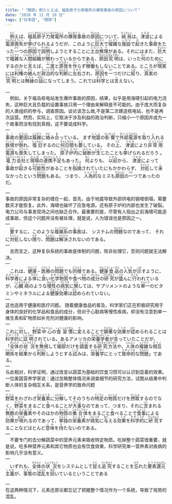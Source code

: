 ```yaml
---
title: "「閲読」例たとえば、福島原子力発電所の爆発事故の原因について"
date: "2018 年 11 月 19 日"
tags: ["日本語", "閲読"]
---
```

<div class="entry-content">
<p>　<ruby><rb>例</rb><rt>たと</rt></ruby>えば、<ruby><rb>福島</rb><rt>ふくしま</rt></ruby><ruby><rb>原子力</rb><rt>げんしりょく</rt></ruby><ruby><rb>発電</rb><rt>はつでん</rt></ruby><ruby><rb>所</rb><rt>しょ</rt></ruby>の<ruby><rb>爆発</rb><rt>ばくはつ</rt></ruby><ruby><rb>事故</rb><rt>じこ</rt></ruby>の<ruby><rb>原因</rb><rt>げんいん</rt></ruby>について、<ruby><rb>結局</rb><rt>けっきょく</rt></ruby>は、<ruby><rb>津波</rb><rt>つなみ</rt></ruby>による<ruby><rb>電源</rb><rt>でんげん</rt></ruby><ruby><rb>喪失</rb><rt>そうしつ</rt></ruby>が<ruby><rb>挙</rb><rt>あ</rt></ruby>げられるようだが、このように<ruby><rb>巨大</rb><rt>きょだい</rt></ruby>で<ruby><rb>複雑</rb><rt>ふくざつ</rt></ruby>な<ruby><rb>施設</rb><rt>しせつ</rt></ruby>で<ruby><rb>起</rb><rt>お</rt></ruby>きた<ruby><rb>事故</rb><rt>じこ</rt></ruby>をたった<ruby><rb>一</rb><rt>ひと</rt></ruby>つの<ruby><rb>原因</rb><rt>げんいん</rt></ruby>で<ruby><rb>説明</rb><rt>せつめい</rt></ruby>しようとすることに<ruby><rb>土台</rb><rt>どだい</rt></ruby><ruby><rb>無理</rb><rt>むり</rt></ruby>がある。それにはまた、<ruby><rb>巨大</rb><rt>きょだい</rt></ruby>で<ruby><rb>複雑</rb><rt>ふくざつ</rt></ruby>な<ruby><rb>人間</rb><rt>にんげん</rt></ruby><ruby><rb>組織</rb><rt>そしき</rt></ruby>が<ruby><rb>関</rb><rt>かか</rt></ruby>わっているからである、<ruby><rb>原因</rb><rt>げんいん</rt></ruby><ruby><rb>究明</rb><rt>きゅうめい</rt></ruby>は、いった<ruby><rb>何</rb><rt>なに</rt></ruby>のためにするのかと<ruby><rb>言</rb><rt>い</rt></ruby>えば、<ruby><rb>二度</rb><rt>にど</rt></ruby>と<ruby><rb>原発</rb><rt>げんぱつ</rt></ruby>を<ruby><rb>作</rb><rt>つく</rt></ruby>らず<ruby><rb>稼働</rb><rt>かどう</rt></ruby>もしないことである。ところが<ruby><rb>現実</rb><rt>げんじつ</rt></ruby>には<ruby><rb>利権</rb><rt>りけん</rt></ruby>の<ruby><rb>絡</rb><rt>から</rt></ruby>んだ<ruby><rb>政治</rb><rt>せいじ</rt></ruby><ruby><rb>的</rb><rt>てき</rt></ruby>な<ruby><rb>判断</rb><rt>はんだん</rt></ruby>に<ruby><rb>左右</rb><rt>さゆう</rt></ruby>され、<ruby><rb>原因</rb><rt>げんいん</rt></ruby>を<ruby><rb>一</rb><rt>ひと</rt></ruby>つだけに<ruby><rb>絞</rb><rt>しぼ</rt></ruby>り、<ruby><rb>真実</rb><rt>しんじつ</rt></ruby>の<ruby><rb>究明</rb><rt>きゅうめい</rt></ruby>とは<ruby><rb>無縁</rb><rt>むえん</rt></ruby>の<ruby><rb>話</rb><rt>はなし</rt></ruby>になってしまう。これでは<ruby><rb>科学</rb><rt>かがく</rt></ruby>とは<ruby><rb>言</rb><rt>い</rt></ruby>えない。<br>
<span id="more-809"></span><br>
—<br>
　例如，关于福岛核电站发生爆炸事故的原因，结果，似乎是用海啸引起的电力流失，这种巨大且负载的设置事故只用一个理由来解释是不可能的。由于庞大而复杂的人类组织的参与，调查原因。谈论该怎么做,不是第二次建造核电站，也不是再次运营。然而，实际上，它取决于涉及利益的政治判断，只缩小一个原因并成为一个故事而没有找到真相，这不要说成科学。<br>
—<br>
<ruby><rb>事故</rb><rt>じこ</rt></ruby>の<ruby><rb>要因</rb><rt>よういん</rt></ruby>は<ruby><rb>履</rb><rt>くつ</rt></ruby><ruby><rb>雑</rb><rt>ざつ</rt></ruby>に<ruby><rb>絡</rb><rt>から</rt></ruby>み<ruby><rb>合</rb><rt>あ</rt></ruby>っている。 まず<ruby><rb>地震</rb><rt>じしん</rt></ruby>の<ruby><rb>影響</rb><rt>えいきょう</rt></ruby>で<ruby><rb>外部</rb><rt>がいぶ</rt></ruby><ruby><rb>電源</rb><rt>でんげん</rt></ruby>を<ruby><rb>取</rb><rt>と</rt></ruby>り<ruby><rb>入</rb><rt>い</rt></ruby>れる<ruby><rb>鉄塔</rb><rt>てっとう</rt></ruby>が<ruby><rb>倒</rb><rt>たお</rt></ruby>れ、<ruby><rb>復旧</rb><rt>ふっきゅう</rt></ruby>するのに<ruby><rb>何</rb><rt>なん</rt></ruby><ruby><rb>日間</rb><rt>にちかん</rt></ruby>も<ruby><rb>要</rb><rt>よう</rt></ruby>している。 その<ruby><rb>上</rb><rt>うえ</rt></ruby>、 <ruby><rb>津波</rb><rt>つなみ</rt></ruby>により<ruby><rb>非</rb><rt>ひ</rt></ruby><ruby><rb>常用</rb><rt>じょうよう</rt></ruby><ruby><rb>電源</rb><rt>でんげん</rt></ruby>も<ruby><rb>喪失</rb><rt>そうしつ</rt></ruby>してしまった。 <ruby><rb>原子</rb><rt>げんし</rt></ruby><ruby><rb>炉</rb><rt>ろ</rt></ruby><ruby><rb>内</rb><rt>ない</rt></ruby>に<ruby><rb>破断</rb><rt>はだん</rt></ruby>が<ruby><rb>生</rb><rt>しょう</rt></ruby>じたことも<ruby><rb>挙</rb><rt>あ</rt></ruby>げられるだろう 。 <ruby><rb>電力</rb><rt>でんりょく</rt></ruby><ruby><rb>会社</rb><rt>かいしゃ</rt></ruby>と<ruby><rb>現場</rb><rt>げんば</rt></ruby>の<ruby><rb>連携</rb><rt>れんけい</rt></ruby><ruby><rb>不足</rb><rt>ふそく</rt></ruby>もあった。 <ruby><rb>何</rb><rt>なに</rt></ruby>よりも、 <ruby><rb>以前</rb><rt>いぜん</rt></ruby>から、 <ruby><rb>津波</rb><rt>つなみ</rt></ruby>によって<ruby><rb>事故</rb><rt>じこ</rt></ruby>が<ruby><rb>起</rb><rt>お</rt></ruby>きる<ruby><rb>可能</rb><rt>かのう</rt></ruby><ruby><rb>性</rb><rt>せい</rt></ruby>があることを<ruby><rb>指摘</rb><rt>してき</rt></ruby>されていたにもかかわらず、 <ruby><rb>対処</rb><rt>たいしょ</rt></ruby>して<ruby><rb>来</rb><rt>こ</rt></ruby>なかったという<ruby><rb>問題</rb><rt>もんだい</rt></ruby>もある。 つまり、 <ruby><rb>人為</rb><rt>じんい</rt></ruby><ruby><rb>的</rb><rt>てき</rt></ruby>なミスも<ruby><rb>原因</rb><rt>げんいん</rt></ruby>の<ruby><rb>一</rb><rt>ひと</rt></ruby>つであったのだ。</p>
<p> —<br>
事故的原因非常复杂的缠在一起，首先，由于地震导致外部供电的钢塔倒塌，需要数天才能恢复。此外，海啸也破坏了应急电源。还有原子炉的内部也发生了破裂。电力公司与事发现场之间也缺乏合作。最重要的是，尽管有人指出之前海啸可能造成事故，但这个问题并没有被处理，就是说，人为错误也是原因之一。<br>
—<br>
　<ruby><rb>要</rb><rt>よう</rt></ruby>するに、このような<ruby><rb>複雑</rb><rt>ふくざつ</rt></ruby><ruby><rb>系</rb><rt>けい</rt></ruby>の<ruby><rb>事故</rb><rt>じこ</rt></ruby>は、 システムの<ruby><rb>問題</rb><rt>もんだい</rt></ruby>なのであって、 それに<ruby><rb>対処</rb><rt>たいしょ</rt></ruby>しない<ruby><rb>限</rb><rt>かぎ</rt></ruby>り、<ruby><rb>問題</rb><rt>もんだい</rt></ruby>は<ruby><rb>解決</rb><rt>かいけつ</rt></ruby>されないのである。<br>
—<br>
　总而言之，这种复杂系统的事故是体制的问题，除非处理它，否则问题就无法解决。<br>
—<br>
　これは、<ruby><rb>健康</rb><rt>けんこう</rt></ruby>・<ruby><rb>医療</rb><rt>いりょう</rt></ruby>の<ruby><rb>問題</rb><rt>もんだい</rt></ruby>でも<ruby><rb>同様</rb><rt>どうよう</rt></ruby>である。<ruby><rb>健康</rb><rt>けんこう</rt></ruby><ruby><rb>食品</rb><rt>しょくひん</rt></ruby>の<ruby><rb>人気</rb><rt>にんき</rt></ruby>が<ruby><rb>示</rb><rt>しめ</rt></ruby>すように、<ruby><rb>科学</rb><rt>かがく</rt></ruby><ruby><rb>者</rb><rt>しゃ</rt></ruby>による<ruby><rb>体</rb><rt>からだ</rt></ruby>に<ruby><rb>良</rb><rt>よ</rt></ruby>い<ruby><rb>化学</rb><rt>かがく</rt></ruby><ruby><rb>物質</rb><rt>ぶっしつ</rt></ruby>や<ruby><rb>食</rb><rt>た</rt></ruby>べ<ruby><rb>物</rb><rt>もの</rt></ruby>の<ruby><rb>成分</rb><rt>せいぶん</rt></ruby>の<ruby><rb>研究</rb><rt>けんきゅう</rt></ruby>が<ruby><rb>盛</rb><rt>さか</rt></ruby>んに<ruby><rb>行</rb><rt>おこな</rt></ruby>われているが、<ruby><rb>心臓</rb><rt>しんぞう</rt></ruby><ruby><rb>病</rb><rt>びょう</rt></ruby>のような<ruby><rb>慢性</rb><rt>まんせい</rt></ruby>の<ruby><rb>病気</rb><rt>びょうき</rt></ruby>に<ruby><rb>関</rb><rt>かん</rt></ruby>しては、サプリメントのような<ruby><rb>単一</rb><rt>たんいつ</rt></ruby>のビタミンやミネラルによる<ruby><rb>健康</rb><rt>けんこう</rt></ruby><ruby><rb>効果</rb><rt>こうか</rt></ruby>は<ruby><rb>認</rb><rt>みと</rt></ruby>められていない。<br>
—<br>
这也适用于健康和医疗问题。 随着健康食品的普及，科学家们正在积极研究用于身体的良好的化学品和食品的成分，但对于心脏病等慢性疾病，却没有注意到单一维生素和矿物质如补充剂对健康的影响。<br>
—<br>
これに<ruby><rb>対</rb><rt>たい</rt></ruby>し、<ruby><rb>野菜</rb><rt>やさい</rt></ruby><ruby><rb>中心</rb><rt>ちゅうしん</rt></ruby>の<ruby><rb>食</rb><rt>しょく</rt></ruby><ruby><rb>習慣</rb><rt>しゅうかん</rt></ruby>に<ruby><rb>変</rb><rt>か</rt></ruby>えることで<ruby><rb>顕著</rb><rt>けんちょ</rt></ruby>な<ruby><rb>効果</rb><rt>こうか</rt></ruby>が<ruby><rb>認</rb><rt>みと</rt></ruby>められることは<ruby><rb>科学</rb><rt>かがく</rt></ruby><ruby><rb>的</rb><rt>てき</rt></ruby>に<ruby><rb>証明</rb><rt>しょうめい</rt></ruby>されている。あるアメリカの<ruby><rb>栄養</rb><rt>えいよう</rt></ruby><ruby><rb>学者</rb><rt>がくしゃ</rt></ruby>が<ruby><rb>言</rb><rt>い</rt></ruby>っていたことだが、「<ruby><rb>全体</rb><rt>ぜんたい</rt></ruby>の<ruby><rb>状況</rb><rt>じょうきょう</rt></ruby>を<ruby><rb>無視</rb><rt>むし</rt></ruby>して<ruby><rb>細部</rb><rt>さいぶ</rt></ruby>だけを<ruby><rb>調査</rb><rt>ちょうさ</rt></ruby>する<ruby><rb>研究</rb><rt>けんきゅう</rt></ruby><ruby><rb>方法</rb><rt>ほうほう</rt></ruby>や、<ruby><rb>人体</rb><rt>じんたい</rt></ruby>の<ruby><rb>複雑</rb><rt>ふくざつ</rt></ruby>な<ruby><rb>相互</rb><rt>そうご</rt></ruby><ruby><rb>関係</rb><rt>かんけい</rt></ruby>を<ruby><rb>結果</rb><rt>けっか</rt></ruby>から<ruby><rb>判断</rb><rt>はんだん</rt></ruby>しようとする<ruby><rb>試</rb><rt>こころ</rt></ruby>みは、<ruby><rb>栄養</rb><rt>えいよう</rt></ruby><ruby><rb>学</rb><rt>がく</rt></ruby>にとって<ruby><rb>致命</rb><rt>ちめい</rt></ruby><ruby><rb>的</rb><rt>てき</rt></ruby>な<ruby><rb>問題</rb><rt>もんだい</rt></ruby>」である。<br>
—<br>
与此相对，科学证明，通过改变以蔬菜为基础的饮食习惯可以认识到显着的效果。 一位美国营养学家说：通过忽略整体情况来调查细节的研究方法，试图从结果中判断人体的复杂相互关系，是营养学的致命问题<br>
—<br>
<ruby><rb>野菜</rb><rt>やさい</rt></ruby>をわざわざ<ruby><rb>栄養素</rb><rt>えいようそ</rt></ruby>に<ruby><rb>分解</rb><rt>ぶんかい</rt></ruby>してそのうちの<ruby><rb>特定</rb><rt>とくてい</rt></ruby>の<ruby><rb>物質</rb><rt>ぶっしつ</rt></ruby>だけを<ruby><rb>摂取</rb><rt>せっしゅ</rt></ruby>するのでなく、<ruby><rb>野菜</rb><rt>やさい</rt></ruby>をまるごと<ruby><rb>食</rb><rt>た</rt></ruby>べることが<ruby><rb>大事</rb><rt>だいじ</rt></ruby>なのであって、つまり、それに<ruby><rb>含</rb><rt>ふく</rt></ruby>まれる<ruby><rb>無数</rb><rt>むすう</rt></ruby>の<ruby><rb>栄養素</rb><rt>えいようそ</rt></ruby>やそのほかの<ruby><rb>物質</rb><rt>ぶっしつ</rt></ruby>の<ruby><rb>集合</rb><rt>しゅうごう</rt></ruby><ruby><rb>体</rb><rt>たい</rt></ruby>をまるごと<ruby><rb>食</rb><rt>た</rt></ruby>べることで<ruby><rb>食事</rb><rt>しょくじ</rt></ruby>による<ruby><rb>効果</rb><rt>こうか</rt></ruby>が<ruby><rb>現</rb><rt>あらわ</rt></ruby>れるのであって、<ruby><rb>単独</rb><rt>たんどく</rt></ruby>の<ruby><rb>栄養素</rb><rt>えいようそ</rt></ruby>が<ruby><rb>病気</rb><rt>びょうき</rt></ruby>に<ruby><rb>与</rb><rt>あた</rt></ruby>える<ruby><rb>効果</rb><rt>こうか</rt></ruby>を<ruby><rb>科学</rb><rt>かがく</rt></ruby><ruby><rb>的</rb><rt>てき</rt></ruby>に<ruby><rb>研究</rb><rt>けんきゅう</rt></ruby>することなどほとんど<ruby><rb>意味</rb><rt>いみ</rt></ruby>を<ruby><rb>持</rb><rt>も</rt></ruby>たないのである。<br>
—<br>
　不要专门的去分解蔬菜中的营养元素来吸收特定物质。吃掉整个蔬菜很重要，就是说，吃多种营养元素和其它物质也会有饮食效果，科学研究单一营养素对疾病的影响几乎没有意义。<br>
—<br>
　いずれも、<ruby><rb>全体</rb><rt>ぜんたい</rt></ruby>の<ruby><rb>状況</rb><rt>じょうきょう</rt></ruby>をシステムとして<ruby><rb>捉</rb><rt>とら</rt></ruby>え<ruby><rb>追究</rb><rt>ついきゅう</rt></ruby>することを<ruby><rb>忘</rb><rt>わす</rt></ruby>れた<ruby><rb>要素</rb><rt>ようそ</rt></ruby><ruby><rb>還元</rb><rt>かんげん</rt></ruby><ruby><rb>主義</rb><rt>しゅぎ</rt></ruby>が、<ruby><rb>事態</rb><rt>じたい</rt></ruby>の<ruby><rb>混乱</rb><rt>こんらん</rt></ruby>を<ruby><rb>招</rb><rt>まね</rt></ruby>いているということである</p>
<p>—<br>
在这两种情况下，元素还原论都忘记了把握整个情况作为一个系统，导致了局势的混乱。</p>
</div>